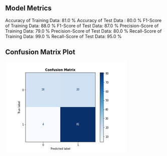 ## Model Metrics
Accuracy of Training Data: 81.0 %
Accuracy of Test Data : 80.0 %
F1-Score of Training Data: 88.0 %
F1-Score of Test Data: 87.0 %
Precision-Score of Training Data: 79.0 %
Precision-Score of Test Data: 80.0 %
Recall-Score of Training Data: 99.0 %
Recall-Score of Test Data: 95.0 %

## Confusion Matrix Plot
![](./results/confusionmatrix.png)
